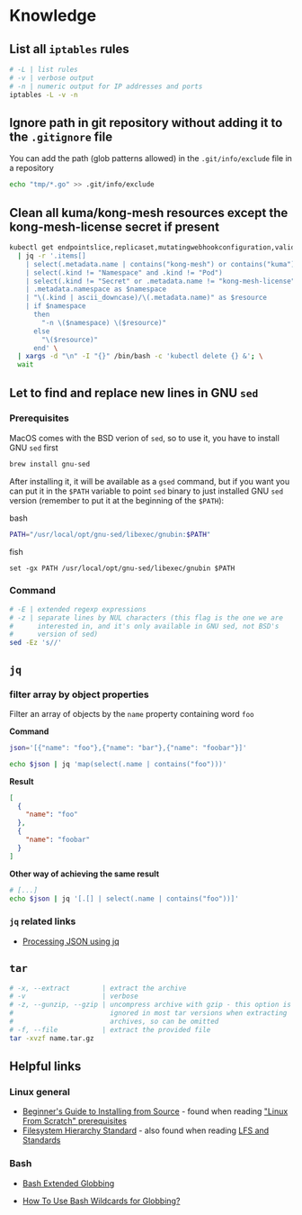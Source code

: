 # Knowledge

## List all `iptables` rules

```sh
# -L | list rules
# -v | verbose output
# -n | numeric output for IP addresses and ports
iptables -L -v -n
```

## Ignore path in git repository without adding it to the `.gitignore` file

You can add the path (glob patterns allowed) in the `.git/info/exclude` file in a repository

```sh
echo "tmp/*.go" >> .git/info/exclude
```

## Clean all kuma/kong-mesh resources except the kong-mesh-license secret if present

```sh
kubectl get endpointslice,replicaset,mutatingwebhookconfiguration,validatingwebhookconfiguration,configmap,secret,crd,svc,clusterrole,clusterrolebinding,role,rolebinding,deploy,serviceaccount,ingress -A -o json \
  | jq -r '.items[]
    | select(.metadata.name | contains("kong-mesh") or contains("kuma")) 
    | select(.kind != "Namespace" and .kind != "Pod")
    | select(.kind != "Secret" or .metadata.name != "kong-mesh-license") 
    | .metadata.namespace as $namespace
    | "\(.kind | ascii_downcase)/\(.metadata.name)" as $resource 
    | if $namespace
      then
        "-n \($namespace) \($resource)"
      else
        "\($resource)"
      end' \
  | xargs -d "\n" -I "{}" /bin/bash -c 'kubectl delete {} &'; \
  wait
```

## Let to find and replace new lines in GNU `sed`

### Prerequisites

MacOS comes with the BSD verion of `sed`, so to use it, you have to install GNU `sed` first

```sh
brew install gnu-sed
```

After installing it, it will be available as a `gsed` command, but if you want you can put it in the `$PATH` variable to point `sed` binary to just installed GNU `sed` version (remember to put it at the beginning of the `$PATH`):

bash

```bash
PATH="/usr/local/opt/gnu-sed/libexec/gnubin:$PATH"
```

fish

```fish
set -gx PATH /usr/local/opt/gnu-sed/libexec/gnubin $PATH
```

### Command

```sh
# -E | extended regexp expressions
# -z | separate lines by NUL characters (this flag is the one we are
#      interested in, and it's only available in GNU sed, not BSD's 
#      version of sed)
sed -Ez 's//'
```

## `jq`

### filter array by object properties

Filter an array of objects by the `name` property containing word `foo`

**Command**

```sh
json='[{"name": "foo"},{"name": "bar"},{"name": "foobar"}]'

echo $json | jq 'map(select(.name | contains("foo")))'
```

**Result**

```json
[
  {
    "name": "foo"
  },
  {
    "name": "foobar"
  }
]
```

**Other way of achieving the same result**

```sh
# [...]
echo $json | jq '[.[] | select(.name | contains("foo"))]'
```

### `jq` related links

* [Processing JSON using jq](https://gist.github.com/olih/f7437fb6962fb3ee9fe95bda8d2c8fa4)

## `tar`

```sh
# -x, --extract        | extract the archive
# -v                   | verbose
# -z, --gunzip, --gzip | uncompress archive with gzip - this option is
#                        ignored in most tar versions when extracting
#                        archives, so can be omitted
# -f, --file           | extract the provided file
tar -xvzf name.tar.gz
```

## Helpful links

### Linux general

* [Beginner's Guide to Installing from Source](https://moi.vonos.net/linux/beginners-installing-from-source/) - found when reading ["Linux From Scratch" prerequisites](https://www.linuxfromscratch.org/lfs/view/stable-systemd/prologue/prerequisites.html)
* [Filesystem Hierarchy Standard](https://refspecs.linuxfoundation.org/FHS_3.0/fhs/index.html) - also found when reading [LFS and Standards](https://www.linuxfromscratch.org/lfs/view/stable-systemd/prologue/standards.html)

### Bash

* [Bash Extended Globbing](https://www.linuxjournal.com/content/bash-extended-globbing)

* [How To Use Bash Wildcards for Globbing?](https://www.shell-tips.com/bash/wildcards-globbing/)
